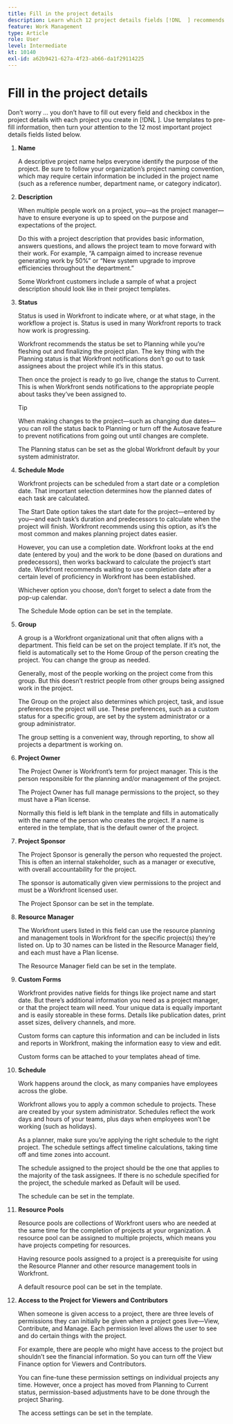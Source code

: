 ```yaml
---
title: Fill in the project details
description: Learn which 12 project details fields [!DNL  ] recommends you fill in when creating a project.
feature: Work Management
type: Article
role: User
level: Intermediate
kt: 10140
exl-id: a62b9421-627a-4f23-ab66-da1f29114225
---
```

# Fill in the project details

Don’t worry … you don’t have to fill out every field and checkbox in the project details with each project you create in [!DNL  ]. Use templates to pre-fill information, then turn your attention to the 12 most important project details fields listed below. 

1. **Name**
   
   A descriptive project name helps everyone identify the purpose of the project. Be sure to follow your organization’s project naming convention, which may require certain information be included in the project name (such as a reference number, department name, or category indicator).

1. **Description**

   When multiple people work on a project, you—as the project manager—have to ensure everyone is up to speed on the purpose and expectations of the project. 

   Do this with a project description that provides basic information, answers questions, and allows the project team to move forward with their work. For example, “A campaign aimed to increase revenue generating work by 50%” or “New system upgrade to improve efficiencies throughout the department.”

   Some Workfront customers include a sample of what a project description should look like in their project templates.

1. **Status**

   Status is used in Workfront to indicate where, or at what stage, in the workflow a project is. Status is used in many Workfront reports to track how work is progressing.

   Workfront recommends the status be set to Planning while you’re fleshing out and finalizing the project plan. The key thing with the Planning status is that Workfront notifications don’t go out to task assignees about the project while it’s in this status.

   Then once the project is ready to go live, change the status to Current. This is when Workfront sends notifications to the appropriate people about tasks they’ve been assigned to.

   >[!TIP]
   >
   >  When making changes to the project—such as changing due dates—you can roll the status back to Planning or turn off the Autosave feature to prevent notifications from going out until changes are complete.

   The Planning status can be set as the global Workfront default by your system administrator.

1. **Schedule Mode**

   Workfront projects can be scheduled from a start date or a completion date. That important selection determines how the planned dates of each task are calculated.

   The Start Date option takes the start date for the project—entered by you—and each task’s duration and predecessors to calculate when the project will finish. Workfront recommends using this option, as it’s the most common and makes planning project dates easier.

   However, you can use a completion date. Workfront looks at the end date (entered by you) and the work to be done (based on durations and predecessors), then works backward to calculate the project’s start date. Workfront recommends waiting to use completion date after a certain level of proficiency in Workfront has been established.

   Whichever option you choose, don’t forget to select a date from the pop-up calendar.

   The Schedule Mode option can be set in the template.

1. **Group**

   A group is a Workfront organizational unit that often aligns with a department. This field can be set on the project template. If it’s not, the field is automatically set to the Home Group of the person creating the project. You can change the group as needed.

   Generally, most of the people working on the project come from this group. But this doesn’t restrict people from other groups being assigned work in the project.

   The Group on the project also determines which project, task, and issue preferences the project will use. These preferences, such as a custom status for a specific group, are set by the system administrator or a group administrator.

   The group setting is a convenient way, through reporting, to show all projects a department is working on.

1. **Project Owner**

   The Project Owner is Workfront’s term for project manager. This is the person responsible for the planning and/or management of the project.

   The Project Owner has full manage permissions to the project, so they must have a Plan license.

   Normally this field is left blank in the template and fills in automatically with the name of the person who creates the project. If a name is entered in the template, that is the default owner of the project.

1. **Project Sponsor**

   The Project Sponsor is generally the person who requested the project. This is often an internal stakeholder, such as a manager or executive, with overall accountability for the project.

   The sponsor is automatically given view permissions to the project and must be a Workfront licensed user.

   The Project Sponsor can be set in the template.

1. **Resource Manager**

   The Workfront users listed in this field can use the resource planning and management tools in Workfront for the specific project(s) they’re listed on. Up to 30 names can be listed in the Resource Manager field, and each must have a Plan license.

   The Resource Manager field can be set in the template.

1. **Custom Forms**

   Workfront provides native fields for things like project name and start date. But there’s additional information you need as a project manager, or that the project team will need. Your unique data is equally important and is easily storeable in these forms. Details like publication dates, print asset sizes, delivery channels, and more.

   Custom forms can capture this information and can be included in lists and reports in Workfront, making the information easy to view and edit.

   Custom forms can be attached to your templates ahead of time.

1. **Schedule**

   Work happens around the clock, as many companies have employees across the globe.

   Workfront allows you to apply a common schedule to projects. These are created by your system administrator. Schedules reflect the work days and hours of your teams, plus days when employees won’t be working (such as holidays).

   As a planner, make sure you’re applying the right schedule to the right project. The schedule settings affect timeline calculations, taking time off and time zones into account.

   The schedule assigned to the project should be the one that applies to the majority of the task assignees. If there is no schedule specified for the project, the schedule marked as Default will be used.

   The schedule can be set in the template.

1. **Resource Pools**

   Resource pools are collections of Workfront users who are needed at the same time for the completion of projects at your organization. A resource pool can be assigned to multiple projects, which means you have projects competing for resources.

   Having resource pools assigned to a project is a prerequisite for using the Resource Planner and other resource management tools in Workfront.

   A default resource pool can be set in the template.

1. **Access to the Project for Viewers and Contributors**

   When someone is given access to a project, there are three levels of permissions they can initially be given when a project goes live—View, Contribute, and Manage. Each permission level allows the user to see and do certain things with the project.

   For example, there are people who might have access to the project but shouldn’t see the financial information. So you can turn off the View Finance option for Viewers and Contributors.

   You can fine-tune these permission settings on individual projects any time. However, once a project has moved from Planning to Current status, permission-based adjustments have to be done through the project Sharing.

   The access settings can be set in the template.
